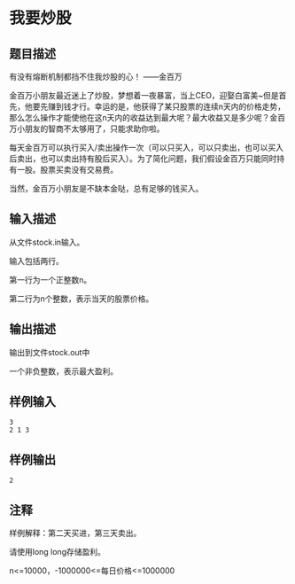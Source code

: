 # 我要炒股
## 题目描述

有没有熔断机制都挡不住我炒股的心！ ——金百万

金百万小朋友最近迷上了炒股，梦想着一夜暴富，当上CEO，迎娶白富美~但是首先，他要先赚到钱才行。幸运的是，他获得了某只股票的连续n天内的价格走势，那么怎么操作才能使他在这n天内的收益达到最大呢？最大收益又是多少呢？金百万小朋友的智商不太够用了，只能求助你啦。

每天金百万可以执行买入/卖出操作一次（可以只买入，可以只卖出，也可以买入后卖出，也可以卖出持有股后买入）。为了简化问题，我们假设金百万只能同时持有一股。股票买卖没有交易费。

当然，金百万小朋友是不缺本金哒，总有足够的钱买入。

## 输入描述

从文件stock.in输入。

输入包括两行。

第一行为一个正整数n。

第二行为n个整数，表示当天的股票价格。

## 输出描述

输出到文件stock.out中

一个非负整数，表示最大盈利。

## 样例输入

	3
	2 1 3

## 样例输出

	2

## 注释

样例解释：第二天买进，第三天卖出。

请使用long long存储盈利。

n<=10000，-1000000<=每日价格<=1000000